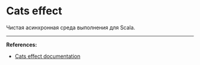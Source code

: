 # Cats effect

Чистая асинхронная среда выполнения для Scala.

---

**References:**
- [Cats effect documentation](https://typelevel.org/cats-effect/docs/getting-started)
